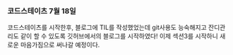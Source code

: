 ### 코드스테이츠 7월 18일 

코드스테이츠를 시작한후, 블로그에 TIL를 작성했었는데 git사용도 능숙해지고 잔디관리도 같이 할 수 있도록 깃허브에서의 블로그를 시작하였다!
이제 섹션3를 시작하니 새로운 마음가짐으로 써나갈 예정이다.
